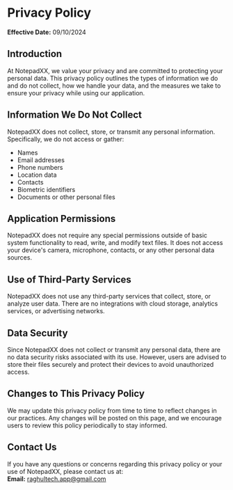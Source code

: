 
# Privacy Policy

**Effective Date:** 09/10/2024

## Introduction
At NotepadXX, we value your privacy and are committed to protecting your personal data. This privacy policy outlines the types of information we do and do not collect, how we handle your data, and the measures we take to ensure your privacy while using our application.

## Information We Do Not Collect
NotepadXX does not collect, store, or transmit any personal information. Specifically, we do not access or gather:

- Names
- Email addresses
- Phone numbers
- Location data
- Contacts
- Biometric identifiers
- Documents or other personal files

## Application Permissions
NotepadXX does not require any special permissions outside of basic system functionality to read, write, and modify text files. It does not access your device's camera, microphone, contacts, or any other personal data sources.

## Use of Third-Party Services
NotepadXX does not use any third-party services that collect, store, or analyze user data. There are no integrations with cloud storage, analytics services, or advertising networks.

## Data Security
Since NotepadXX does not collect or transmit any personal data, there are no data security risks associated with its use. However, users are advised to store their files securely and protect their devices to avoid unauthorized access.

## Changes to This Privacy Policy
We may update this privacy policy from time to time to reflect changes in our practices. Any changes will be posted on this page, and we encourage users to review this policy periodically to stay informed.

## Contact Us
If you have any questions or concerns regarding this privacy policy or your use of NotepadXX, please contact us at:  
**Email:** raghultech.app@gmail.com
